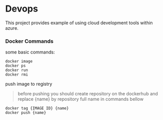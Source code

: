 # Devops
This project provides example of using cloud development tools within azure.
### Docker Commands
some basic commands:
```
docker image
docker ps
docker run
docker rmi
```
push image to registry
>before pushing you should create repository on the dockerhub and replace {name}  by repository full name in commands bellow
```
docker tag {IMAGE ID} {name}
docker push {name}
```

